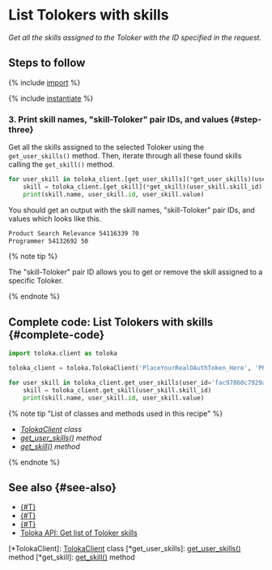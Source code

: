 # List Tolokers with skills

_Get all the skills assigned to the Toloker with the ID specified in the request._

## Steps to follow

{% include [import](../_includes/recipes/import.md) %}

{% include [instantiate](../_includes/recipes/instantiate.md) %}

### 3. Print skill names, "skill-Toloker" pair IDs, and values {#step-three}

Get all the skills assigned to the selected Toloker using the `get_user_skills()` method. Then, iterate through all these found skills calling the `get_skill()` method.

```python
for user_skill in toloka_client.[get_user_skills](*get_user_skills)(user_id='fac97860c7929add8048ed2ef63b66fd'):
    skill = toloka_client.[get_skill](*get_skill)(user_skill.skill_id)
    print(skill.name, user_skill.id, user_skill.value)
```

You should get an output with the skill names, "skill-Toloker" pair IDs, and values which looks like this.

```bash
Product Search Relevance 54116339 70
Programmer 54132692 50
```

{% note tip %}

The "skill-Toloker" pair ID allows you to get or remove the skill assigned to a specific Toloker.

{% endnote %}

## Complete code: List Tolokers with skills {#complete-code}

```python
import toloka.client as toloka

toloka_client = toloka.TolokaClient('PlaceYourRealOAuthToken_Here', 'PRODUCTION')

for user_skill in toloka_client.get_user_skills(user_id='fac97860c7929add8048ed2ef63b66fd'):
    skill = toloka_client.get_skill(user_skill.skill_id)
    print(skill.name, user_skill.id, user_skill.value)
```

{% note tip "List of classes and methods used in this recipe" %}

- _[TolokaClient](../reference/toloka.client.TolokaClient.md) class_
- _[get_user_skills()](../reference/toloka.client.TolokaClient.get_user_skills.md) method_
- _[get_skill()](../reference/toloka.client.TolokaClient.get_skill.md) method_

{% endnote %}

## See also {#see-also}

- [{#T}](../../guide/concepts/overview.md)
- [{#T}](learn-basics.md)
- [{#T}](use-cases.md)
- [Toloka API: Get list of Toloker skills](https://toloka.ai/docs/api/api-reference/#get-/user-skills)

[*TolokaClient]: [TolokaClient](../reference/toloka.client.TolokaClient.md) class
[*get_user_skills]: [get_user_skills()](../reference/toloka.client.TolokaClient.get_user_skills.md) method
[*get_skill]: [get_skill()](../reference/toloka.client.TolokaClient.get_skill.md) method